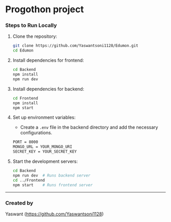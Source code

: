 # Progothon project


### Steps to Run Locally
1. Clone the repository:
   ```sh
   git clone https://github.com/Yaswantsoni1128/Edumon.git
   cd Edumon
   ```
2. Install dependencies for frontend:
   ```sh
   cd Backend
   npm install
   npm run dev
   
   ```
2. Install dependencies for backend:
   ```sh
   cd Frontend
   npm install
   npm start
   ```
3. Set up environment variables:
   - Create a `.env` file in the backend directory and add the necessary configurations.
   ```sh
   PORT = 8000
   MONGO_URL = YOUR_MONGO_URI
   SECRET_KEY = YOUR_SECRET_KEY
   ```

4. Start the development servers:
   ```sh
   cd Backend
   npm run dev  # Runs backend server
   cd ../Frontend
   npm start    # Runs frontend server
   ```

---

###  Created by
Yaswant (https://github.com/Yaswantsoni1128)

